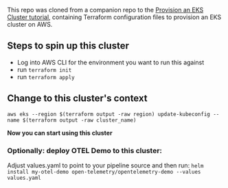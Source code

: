 This repo was cloned from a companion repo to the [Provision an EKS Cluster tutorial](https://developer.hashicorp.com/terraform/tutorials/kubernetes/eks), containing
Terraform configuration files to provision an EKS cluster on AWS.

## Steps to spin up this cluster
- Log into AWS CLI for the environment you want to run this against
- run `terraform init`
- run `terraform apply`

## Change to this cluster's context
`aws eks --region $(terraform output -raw region) update-kubeconfig --name $(terraform output -raw cluster_name)`

**Now you can start using this cluster**

### Optionally: deploy OTEL Demo to this cluster:
Adjust values.yaml to point to your pipeline source and then run:
`helm install my-otel-demo open-telemetry/opentelemetry-demo --values values.yaml`
